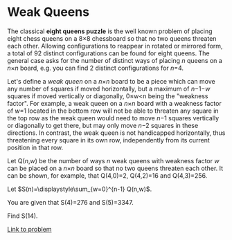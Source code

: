 # Weak Queens

<p>The classical <b>eight queens puzzle</b> is the well known problem of placing eight chess queens on a 8×8 chessboard so that no two queens threaten each other. Allowing configurations to reappear in rotated or mirrored form, a total of 92 distinct configurations can be found for eight queens. The general case asks for the number of distinct ways of placing <var>n</var> queens on a <var>n</var>×<var>n</var> board, e.g. you can find 2 distinct configurations for <var>n</var>=4.</p>

<p>Let's define a <i>weak queen</i> on a <var>n</var>×<var>n</var> board to be a piece which can move any number of squares if moved horizontally, but a maximum of <var>n</var>−1−<var>w</var> squares if moved vertically or diagonally, 0≤w&lt;n being the "weakness factor". For example, a weak queen on a <var>n</var>×<var>n</var> board with a weakness factor of <var>w</var>=1 located in the bottom row will not be able to threaten any square in the top row as the weak queen would need to move <var>n</var>−1 squares vertically or diagonally to get there, but may only move <var>n</var>−2 squares in these directions. In contrast, the weak queen is not handicapped horizontally, thus threatening every square in its own row, independently from its current position in that row.</p>

<p>Let Q(<var>n</var>,<var>w</var>) be the number of ways <var>n</var> weak queens with weakness factor <var>w</var> can be placed on a <var>n</var>×<var>n</var> board so that no two queens threaten each other. It can be shown, for example, that Q(4,0)=2, Q(4,2)=16 and Q(4,3)=256.</p>

<p>Let $S(n)=\displaystyle\sum_{w=0}^{n-1} Q(n,w)$.</p>

<p>You are given that S(4)=276 and S(5)=3347.</p>

<p>Find S(14).</p>

[Link to problem](https://projecteuler.net/problem=534)
